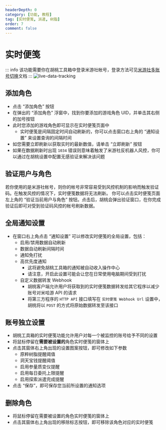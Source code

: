 ```yaml
---
headerDepth: 0
category: [功能, 教程]
tag: [实时便笺, 派遣, 树脂]
order: 7
comment: false
---
```


# 实时便笺

::: info
该功能需要你在胡桃工具箱中登录米游社帐号，登录方法可见[米游社多账号切换](mhy-account-switch.md)文档
:::
![live-data-tracking](https://img.alicdn.com/imgextra/i4/1797064093/O1CN01YUyKil1g6e0x3SpKX_!!1797064093.png_.webp)

## 添加角色

- 点击 “添加角色” 按钮
- 在弹出的 “添加角色” 浮窗中，找到你要添加的游戏角色 UID，并单击其右侧的加号按钮
- 此时您添加的游戏角色即可显示在实时便笺页面中
  - 实时便笺是间隔固定时间自动刷新的，你可以点击窗口右上角的 “通知设置” 来设置查询的间隔时间
- 如您需要立即刷新以获取实时的最新数值，请单击 “立即刷新” 按钮
- 如果在数据刷新时出现 `1034` 错误则意味着触发了米游社反机器人风控，你可以通过在胡桃设置中配置无感验证来解决该问题

## 验证用户与角色

若你使用的是米游社帐号，则你的帐号非常容易受到风控机制的影响而触发验证码。在触发风控的情况下，实时便笺数据将无法刷新。
你可以点击实时便笺页面左上角的 “验证当前用户与角色” 按钮。点击后，胡桃会弹出验证窗口，在你完成验证后即可对受到验证码风控的帐号刷新数据。

## 全局通知设置

- 在窗口右上角点击 “通知设置” 可以修改实时便笺的全局设置，包括：
  - 启用/禁用数据自动刷新
  - 数据自动刷新间隔时间
  - 通知免打扰
  - 高优先度通知
    - 这将避免胡桃工具箱的通知被自动收入操作中心
    - 请注意，开启此设置可能会让您在日常使用电脑期间受到打扰
  - 自定义数据转发 Webhook
    - 胡桃客户端允许用户将获取到的实时便笺数据转发给其它程序以减少账号对米哈游 API 的请求
    - 将第三方程序的 `HTTP API` 接口填写在 `实时便笺 Webhook Url` 设置中，胡桃将以 `POST` 的方式将原始数据转发至该接口

## 账号独立设置

- 胡桃工具箱的实时便笺功能允许用户对每一个被监控的账号给予不同的设置
- 将鼠标停留在**需要被设置的**角色实时便笺的窗体上
- 点击其窗体右上角出现的设置图案按钮，即可修改如下参数
  - 原粹树脂提醒阈值
  - 洞天宝钱提醒阈值
  - 启用参量质变仪提醒
  - 启用每日委托上限提醒
  - 启用探索派遣完成提醒
- 点击 “保存”，即可保存您当前所设置的通知选项

## 删除角色

- 将鼠标停留在需要被设置的角色实时便笺的窗体上
- 点击其窗体右上角出现的移除标志按钮，即可移除该角色对应的实时便笺

